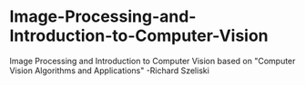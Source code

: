 # Image-Processing-and-Introduction-to-Computer-Vision
Image Processing and Introduction to Computer Vision based on "Computer Vision Algorithms and Applications" -Richard Szeliski
